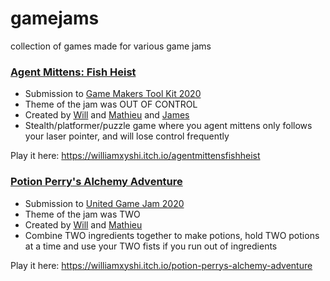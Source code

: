 # gamejams

collection of games made for various game jams

### [Agent Mittens: Fish Heist](https://williamxyshi.itch.io/agentmittensfishheist) 
  - Submission to [Game Makers Tool Kit 2020](https://itch.io/jam/united-game-jam-2020)
  - Theme of the jam was OUT OF CONTROL
  - Created by [Will](https://github.com/williamxyshi) and [Mathieu](https://github.com/masea3439) and [James](https://github.com/JamesMoreau)
  - Stealth/platformer/puzzle game where you agent mittens only follows your laser pointer, and will lose control frequently
  
Play it here: https://williamxyshi.itch.io/agentmittensfishheist

### [Potion Perry's Alchemy Adventure](https://williamxyshi.itch.io/potion-perrys-alchemy-adventure) 
  - Submission to [United Game Jam 2020](https://itch.io/jam/united-game-jam-2020)
  - Theme of the jam was TWO
  - Created by [Will](https://github.com/williamxyshi) and [Mathieu](https://github.com/masea3439)
  - Combine TWO ingredients together to make potions, hold TWO potions at a time and use your TWO fists if you run out of ingredients

Play it here: https://williamxyshi.itch.io/potion-perrys-alchemy-adventure
